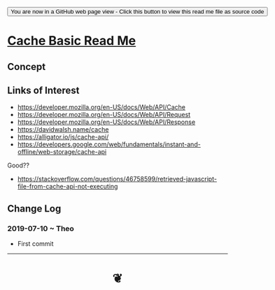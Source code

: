 <span style=display:none; >[You are now in a GitHub source code view - click this link to view Read Me file as a web page]( https://jaanga.github.io/#cookbook-html/examples/0-templates/README.md "View file as a web page." ) </span>

<div><input type=button onclick="window.location.href='https://github.com/pushme-pullyou/pushme-pullyou.github.io/blob/master/tootoo-templates/README.md'";
value='You are now in a GitHub web page view - Click this button to view this read me file as source code' ></div>

# [Cache Basic Read Me]( #README.md )

<!--
<iframe src=https://jaanga.github.io/tootoo-templates/basic-html.html width=100% height=500px >Iframes are not viewable in GitHub source code views</iframe>

## Full Screen: []( .html )
-->


## Concept


## Links of Interest

* https://developer.mozilla.org/en-US/docs/Web/API/Cache
* https://developer.mozilla.org/en-US/docs/Web/API/Request
* https://developer.mozilla.org/en-US/docs/Web/API/Response
* https://davidwalsh.name/cache
* https://alligator.io/js/cache-api/
* https://developers.google.com/web/fundamentals/instant-and-offline/web-storage/cache-api


Good??

* https://stackoverflow.com/questions/46758599/retrieved-javascript-file-from-cache-api-not-executing

## Change Log


### 2019-07-10 ~ Theo

* First commit

***
# <center title="hello!" ><a href=javascript:window.scrollTo(0,0); style=text-decoration:none; > ❦ </a></center>
